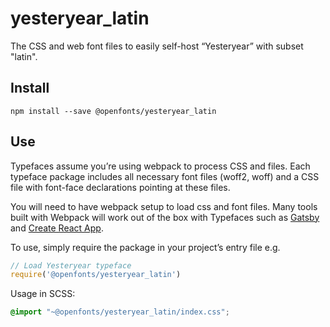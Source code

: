 
# yesteryear_latin

The CSS and web font files to easily self-host “Yesteryear” with subset "latin".

## Install

`npm install --save @openfonts/yesteryear_latin`

## Use

Typefaces assume you’re using webpack to process CSS and files. Each typeface
package includes all necessary font files (woff2, woff) and a CSS file with
font-face declarations pointing at these files.

You will need to have webpack setup to load css and font files. Many tools built
with Webpack will work out of the box with Typefaces such as [Gatsby](https://github.com/gatsbyjs/gatsby)
and [Create React App](https://github.com/facebookincubator/create-react-app).

To use, simply require the package in your project’s entry file e.g.

```javascript
// Load Yesteryear typeface
require('@openfonts/yesteryear_latin')
```

Usage in SCSS:
```scss
@import "~@openfonts/yesteryear_latin/index.css";
```
